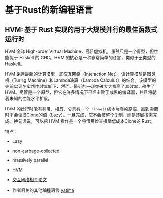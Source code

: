 # 基于Rust的新编程语言

## HVM: 基于 Rust 实现的用于大规模并行的最佳函数式运行时

HVM 全称 High-order Virtual Machine，高阶虚拟机，虽然只是一个原型，但性能优于 Haskell 的 GHC。HVM 的核心是一种非常简单的语言，类似于无类型的 Haskell。

HVM 采用最新的计算模型，即交互网络（Interaction Net）。该计算模型是图灵机（Turing Machine）和Lambda演算（Lambda Calculus）的结合，该模型的先前实现在实践中效率低下，然而，最近的一项突破大大提高了其效率，催生了 HVM。尽管是一个原型，但它在许多情况下已经击败了成熟的编译器，并且将朝着未知的性能水平扩展。

HVM 的运行时没有引用。相反，它具有一个`.clone()`成本为零的原语，直到需要时才会读取Clone的值（Lazy）。一旦完成，它不会被整个复制，而是逐层按需完成。换句话说，可以把 HVM 看作是一个将借用检查换做低成本Clone的 Rust。

特点：

- Lazy
- non-garbage-collected 
- massively parallel

- [HVM](https://github.com/Kindelia/HVM)
- [交互网络相关论文](https://www.researchgate.net/publication/220054026_Interaction_nets_programming_language_design_and_implementation)
- 作者相关的其他编程语言 [yatima](https://github.com/yatima-inc/yatima)